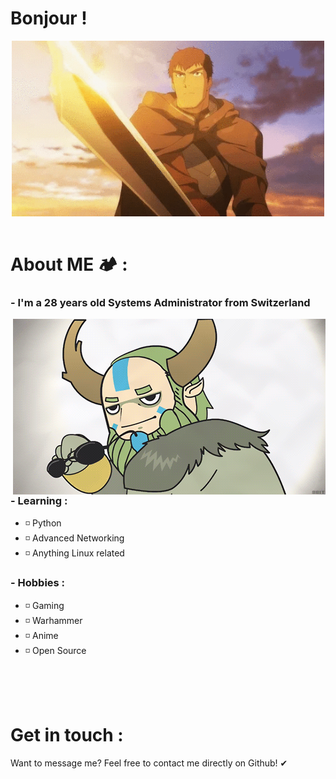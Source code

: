 # Bonjour !

<div align="center">
<img hight="281" width="500" alt="GIF" align="center" src="https://github.com/Ronqn/Ronqn/blob/master/assets/Dragon.gif">
</div>

</br>

# About ME 🏕 :

### - I'm a 28 years old Systems Administrator from Switzerland

<img hight="400" width="500" alt="GIF" align="right" src="https://github.com/Ronqn/Ronqn/blob/master/assets/NatureProphet.gif">

### - Learning :
- ◽ Python
- ◽ Advanced Networking
- ◽ Anything Linux related

### - Hobbies : 
- ◽ Gaming
- ◽ Warhammer
- ◽ Anime
- ◽ Open Source

</br>
</br>
</br>

# Get in touch :

Want to message me? Feel free to contact me directly on Github! ✔
